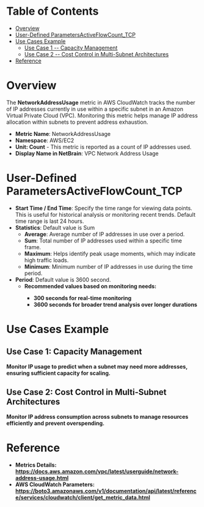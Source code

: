 # Table of Contents
- [Overview](#overview)
- [User-Defined ParametersActiveFlowCount_TCP](#user-defined)
- [Use Cases Example](#example)
    - [Use Case 1 -- Capacity Management](#example-1) 
    - [Use Case 2 -- Cost Control in Multi-Subnet Architectures](#example-2)
- [Reference](#reference)

# Overview <a name="overview"></a>
The <b>NetworkAddressUsage</b>  metric in AWS CloudWatch tracks the number of IP addresses currently in use within a specific subnet in an Amazon Virtual Private Cloud (VPC). Monitoring this metric helps manage IP address allocation within subnets to prevent address exhaustion.

* <b>Metric Name</b>: NetworkAddressUsage
* <b>Namespace</b>: AWS/EC2
* <b>Unit: Count</b> - This metric is reported as a count of IP addresses used.
* <b>Display Name in NetBrain</b>: VPC Network Address Usage

# User-Defined ParametersActiveFlowCount_TCP <a name="user-defined"></a>
* <b>Start Time / End Time</b>: Specify the time range for viewing data points. This is useful for historical analysis or monitoring recent trends. Default time range is last 24 hours.
* <b>Statistics</b>: Default value is Sum
  * <b>Average</b>: Average number of IP addresses in use over a period.
  * <b>Sum</b>: Total number of IP addresses used within a specific time frame.
  * <b>Maximum</b>: Helps identify peak usage moments, which may indicate high traffic loads.
  * <b>Minimum</b>: Minimum number of IP addresses in use during the time period.
* <b>Period</b>: Default value is 3600 second.
  * <b>Recommended values based on monitoring needs:
    * <b>300 seconds</b> for real-time monitoring
    * <b>3600 seconds</b> for broader trend analysis over longer durations

# Use Cases Example <a name="example"></a>
## Use Case 1: Capacity Management <a name="example-1"></a>

Monitor IP usage to predict when a subnet may need more addresses, ensuring sufficient capacity for scaling.

## Use Case 2: Cost Control in Multi-Subnet Architectures <a name="example-2"></a>
Monitor IP address consumption across subnets to manage resources efficiently and prevent overspending.


# Reference <a name="reference"></a>
* <b>Metrics Details</b>: https://docs.aws.amazon.com/vpc/latest/userguide/network-address-usage.html
* <b>AWS CloudWatch Parameters</b>: https://boto3.amazonaws.com/v1/documentation/api/latest/reference/services/cloudwatch/client/get_metric_data.html
